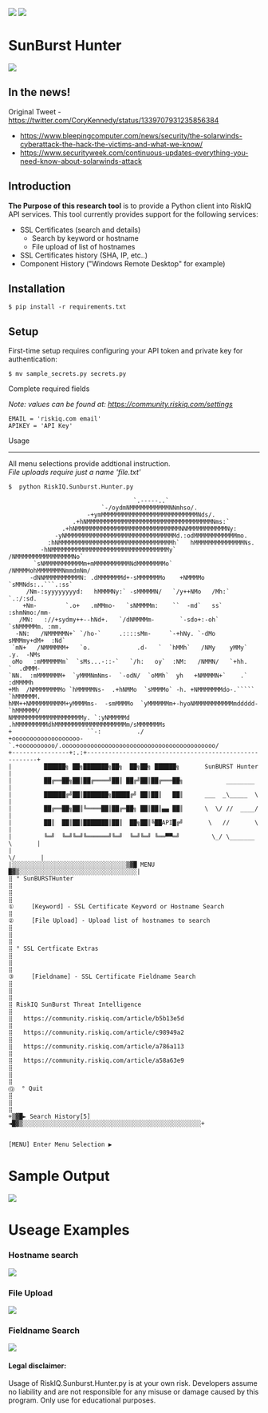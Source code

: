 ![](https://github.com/NoDataFound/RiskIQ.SunBurst.Hunter/blob/master/images/Main.png)
![](https://github.com/NoDataFound/RiskIQ.SunBurst.Hunter/blob/master/images/SunburstNotification.png)

SunBurst Hunter 
===================

![](https://img.shields.io/badge/@CoryKennedy-SunBurst%7CResearch-blue)

In the news!
------------
Original Tweet - https://twitter.com/CoryKennedy/status/1339707931235856384

- https://www.bleepingcomputer.com/news/security/the-solarwinds-cyberattack-the-hack-the-victims-and-what-we-know/
- https://www.securityweek.com/continuous-updates-everything-you-need-know-about-solarwinds-attack

Introduction
------------


**The Purpose of this research tool** is to provide a Python client into RiskIQ API
services. This tool currently provides support for the following services:

- SSL Certificates (search and details)
  - Search by keyword or hostname
  - File upload of list of hostnames
- SSL Certificates history (SHA, IP, etc..)
- Component History ("Windows Remote Desktop" for example)


Installation
------------



    $ pip install -r requirements.txt



Setup
-----

First-time setup requires configuring your API token and private key for authentication:

    $ mv sample_secrets.py secrets.py

Complete required fields

*Note: values can be found at: https://community.riskiq.com/settings*

    EMAIL = 'riskiq.com email'
    APIKEY = 'API Key'



Usage

-----
All menu selections provide addtional instruction.  
     *File uploads require just a name 'file.txt'*  

    $  python RiskIQ.Sunburst.Hunter.py
```
                                   `.-----..`
                          `-/oydmNMMMMMMMMMMMNNmhso/.
                      -+ymMMMMMMMMMMMMMMMMMMMMMMMMMMMNds/.
                  .+hNMMMMMMMMMMMMMMMMMMMMMMMMMMMMMMMMMMMNms:`
               .+hNMMMMMMMMMMMMMMMMMMMMMMMMMMMMMNNMMMMMMMMMMMNy:
             -yNMMMMMMMMMMMMMMMMMMMMMMMMMMMMMMMd.:odMMMMMMMMMMMMmo.
           :hNMMMMMMMMMMMMMMMMMMMMMMMMMMMMMMMMh`   hMMMMMMMMMMMMMMNs.
         -hNMMMMMMMMMMMMMMMMMMMMMMMMMMMMMMMMMy`   /NMMMMMMMMMMMMMMMMNo`
       `sNMMMMMMMMMMMm+mMMMMMMMMMMNdMMMMMMMMo`   /NMMMMohMMMMMMMNmmdmNm/
      -dNNMMMMMMMMMMN: .dMMMMMMMd+-sMMMMMMMo    +NMMMMo `sMMNds:..```.:ss`
     /Nm-:syyyyyyyyd:   hMMMMNy:` -sMMMMMN/   `/y++NMo   /Mh:`     `.:/:sd.
    +Nm-        `.o+   .mMMmo-   `sNMMMMm:    ``  -md`   ss`    :shmNmo:/mm-
   /MN:   ://+sydmy++--hNd+.   `/dNMMMMm-       `-sdo+:-oh`   `sNMMMMMm. :mm.
  -NN:   /NMMMMMN+` `/ho-`     .::::sMm-     `-+hNy. `-dMo    sMMMmy+dM+  :Nd`
 `mN+   /NMMMMMM+   `o.             .d-   `  `hMMh`   /NMy    yMMy`  .y.  -NMs
 oMo   :mMMMMMMm`  `sMs...-::-`   `/h:   oy`  :NM:   /NMMN/   `+hh.   `  .dMMM-
`NN.  :mMMMMMMM+  `yMMMNmNms-  `-odN/  `oMMh`  yh   +NMMMMN+`    .`     :dMMMMh
+Mh  /NMMMMMMMMo `hMMMMMNs-  .+hNMMo  `sMMMMo` -h. +NMMMMMMMdo-.`````  `hMMMMMM.
hMM++NMMMMMMMMMM+yMMMMms-  -smMMMMo  `yMMMMMMm+-hyoNMMMMMMMMMMMmddddd- `hMMMMMM/
NMMMMMMMMMMMMMMMMMMMMy. `:yNMMMMMd  .hMMMMMMMMMdhMMMMMMMMMMMMMMMMMMMMm/sMMMMMMMs
+                     ``-:          ./
+ooooooooooooooooooo-`.+oooooooooo/.ooooooooooooooooooooooooooooooooooooooooooo/
+----------------+:.:+--------------------------------------------------------+
|         ██████╗ ██╗███████╗██╗  ██╗██╗ ██████╗       SunBURST Hunter        |
|         ██╔══██╗██║██╔════╝██║ ██╔╝██║██╔═══██╗            ________         |
|         ██████╔╝██║███████╗█████╔╝ ██║██║   ██║      ___  _\_____  \        |
|         ██╔══██╗██║╚════██║██╔═██╗ ██║██║▄▄ ██║      \  \/ //  ____/        |
|         ██║  ██║██║███████║██║  ██╗██║╚██API█╔╝       \   //       \        |
|         ╚═╝  ╚═╝╚═╝╚══════╝╚═╝  ╚═╝╚═╝ ╚══▀▀═╝         \_/ \_______ \       |
|                                                                    \/       |
|░░░░░░░░░░░░░░░░░░░░░░░░░░░░░░░░▒▓█ MENU █▓▒░░░░░░░░░░░░░░░░░░░░░░░░░░░░░░░░░|
⣿ ° SunBURSTHunter                                                            ⣿
⣿                                                                             ⣿
①     [Keyword] - SSL Certificate Keyword or Hostname Search                  ⣿
②     [File Upload] - Upload list of hostnames to search                      ⣿
⣿                                                                             ⣿
⣿ ° SSL Certficate Extras                                                     ⣿
⣿                                                                             ⣿
③     [Fieldname] - SSL Certificate Fieldname Search                          ⣿
⣿                                                                             ⣿
⣿ RiskIQ SunBurst Threat Intelligence                                         ⣿
⣿   https://community.riskiq.com/article/b5b13e5d                             ⣿
⣿   https://community.riskiq.com/article/c98949a2                             ⣿
⣿   https://community.riskiq.com/article/a786a113                             ⣿
⣿   https://community.riskiq.com/article/a58a63e9                             ⣿
⣿                                                                             ⣿
Ⓠ  ° Quit                                                                     ⣿
⣿                                                                             ⣿
+▒▓█► Search History[5] ◄█▓▒░░░░░░░░░░░░░░░░░░░░░░░░░░░░░░░░░░░░░░░░░░░░░░░░░░+


[MENU] Enter Menu Selection ▶
```

# Sample Output
![](https://github.com/NoDataFound/RiskIQ.SunBurst.Hunter/blob/master/images/find_from_dga.png)


# Useage Examples

### Hostname search

![](https://github.com/NoDataFound/RiskIQ.SunBurst.Hunter/blob/master/images/Hostname_Search.gif)

### File Upload

![](https://github.com/NoDataFound/RiskIQ.SunBurst.Hunter/blob/master/images/File_Search.gif)

### Fieldname Search
![](https://github.com/NoDataFound/RiskIQ.SunBurst.Hunter/blob/master/images/Fieldname_Search.gif)

#### Legal disclaimer:
Usage of RiskIQ.Sunburst.Hunter.py is at your own risk. Developers assume no liability and are not responsible for any misuse or damage caused by this program. Only use for educational purposes.
